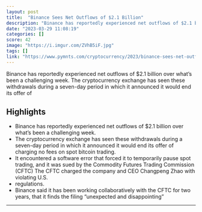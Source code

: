 ```yaml
---
layout: post
title:  "Binance Sees Net Outflows of $2.1 Billion"
description: "Binance has reportedly experienced net outflows of $2.1 billion over what’s been a challenging week. The cryptocurrency exchange has seen these withdrawals during a seven-day period in which it announced it would end its offer of"
date: "2023-03-29 11:08:19"
categories: []
score: 42
image: "https://i.imgur.com/ZVhB5iF.jpg"
tags: []
link: "https://www.pymnts.com/cryptocurrency/2023/binance-sees-net-outflows-of-2-1-billion-amid-challenges/amp/"
---
```


Binance has reportedly experienced net outflows of $2.1 billion over what’s been a challenging week. The cryptocurrency exchange has seen these withdrawals during a seven-day period in which it announced it would end its offer of

## Highlights

- Binance has reportedly experienced net outflows of $2.1 billion over what’s been a challenging week.
- The cryptocurrency exchange has seen these withdrawals during a seven-day period in which it announced it would end its offer of charging no fees on spot bitcoin trading.
- It encountered a software error that forced it to temporarily pause spot trading, and it was sued by the Commodity Futures Trading Commission (CFTC) The CFTC charged the company and CEO Changpeng Zhao with violating U.S.
- regulations.
- Binance said it has been working collaboratively with the CFTC for two years, that it finds the filing “unexpected and disappointing”

---
